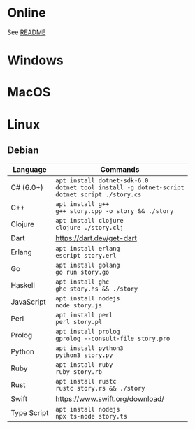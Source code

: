 
# Online

See [README](README.md)

# Windows

# MacOS

# Linux

## Debian

| Language    | Commands                                                                                                 |
| ----------- | -------------------------------------------------------------------------------------------------------- |
| C# (6.0+)   | `apt install dotnet-sdk-6.0` <br> `dotnet tool install -g dotnet-script` <br> `dotnet script ./story.cs` |
| C++         | `apt install g++` <br> `g++ story.cpp -o story && ./story`                                               |
| Clojure     | `apt install clojure` <br> `clojure ./story.clj`                                                         |
| Dart        | https://dart.dev/get-dart                                                                                |
| Erlang      | `apt install erlang` <br> `escript story.erl`                                                            |
| Go          | `apt install golang` <br> `go run story.go`                                                              |
| Haskell     | `apt install ghc` <br> `ghc story.hs && ./story`                                                         |
| JavaScript  | `apt install nodejs` <br> `node story.js`                                                                |
| Perl        | `apt install perl` <br> `perl story.pl`                                                                  |
| Prolog      | `apt install prolog` <br> `gprolog --consult-file story.pro`                                             |
| Python      | `apt install python3` <br> `python3 story.py`                                                            |
| Ruby        | `apt install ruby` <br> `ruby story.rb`                                                                  |
| Rust        | `apt install rustc` <br> `rustc story.rs && ./story`                                                     |
| Swift       | https://www.swift.org/download/                                                                          |
| Type Script | `apt install nodejs` <br> `npx ts-node story.ts`                                                         |
